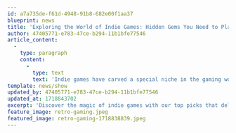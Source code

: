 ```yaml
---
id: a7a735de-f61d-4948-91b8-682e00f1aa37
blueprint: news
title: 'Exploring the World of Indie Games: Hidden Gems You Need to Play'
author: 47405771-e783-47ce-b294-11b1bfe77546
article_content:
  -
    type: paragraph
    content:
      -
        type: text
        text: 'Indie games have carved a special niche in the gaming world, offering players a break from the mainstream with fresh and often experimental experiences. Titles like “Hades,” with its gripping narrative and dynamic combat, or “Celeste,” which combines challenging platforming with a heartfelt story, showcase the creative potential of smaller studios. These games often focus on storytelling and character development, drawing players into richly crafted worlds that linger in the memory long after the credits roll. If you haven’t ventured into the world of indie games yet, now is the perfect time to discover these hidden gems.'
template: news/show
updated_by: 47405771-e783-47ce-b294-11b1bfe77546
updated_at: 1718843702
excerpt: 'Discover the magic of indie games with our top picks that deliver unique storytelling, innovative gameplay, and unforgettable experiences.'
feature_image: retro-gaming.jpeg
featured_image: retro-gaming-1718838839.jpeg
---
```

